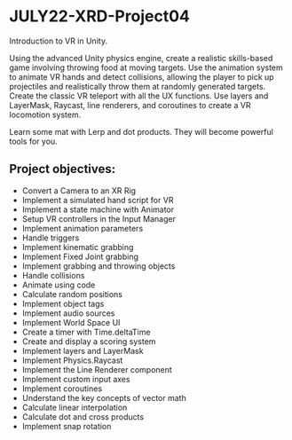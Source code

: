 # JULY22-XRD-Project04
Introduction to VR in Unity.

Using the advanced Unity physics engine, create a realistic skills-based game involving throwing food at moving targets. Use the animation system to animate VR hands and detect collisions, allowing the player to pick up projectiles and realistically throw them at randomly generated targets. Create the classic VR teleport with all the UX functions. Use layers and LayerMask, Raycast, line renderers, and coroutines to create a VR locomotion system.

Learn some mat with Lerp and dot products. They will become powerful tools for you.

## Project objectives:
- Convert a Camera to an XR Rig
- Implement a simulated hand script for VR
- Implement a state machine with Animator
- Setup VR controllers in the Input Manager
- Implement animation parameters
- Handle triggers
- Implement kinematic grabbing
- Implement Fixed Joint grabbing
- Implement grabbing and throwing objects
- Handle collisions
- Animate using code
- Calculate random positions
- Implement object tags
- Implement audio sources
- Implement World Space UI
- Create a timer with Time.deltaTime
- Create and display a scoring system
- Implement layers and LayerMask
- Implement Physics.Raycast
- Implement the Line Renderer component
- Implement custom input axes
- Implement coroutines
- Understand the key concepts of vector math
- Calculate linear interpolation
- Calculate dot and cross products
- Implement snap rotation
